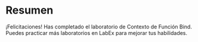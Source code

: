 # Resumen

¡Felicitaciones! Has completado el laboratorio de Contexto de Función Bind. Puedes practicar más laboratorios en LabEx para mejorar tus habilidades.
